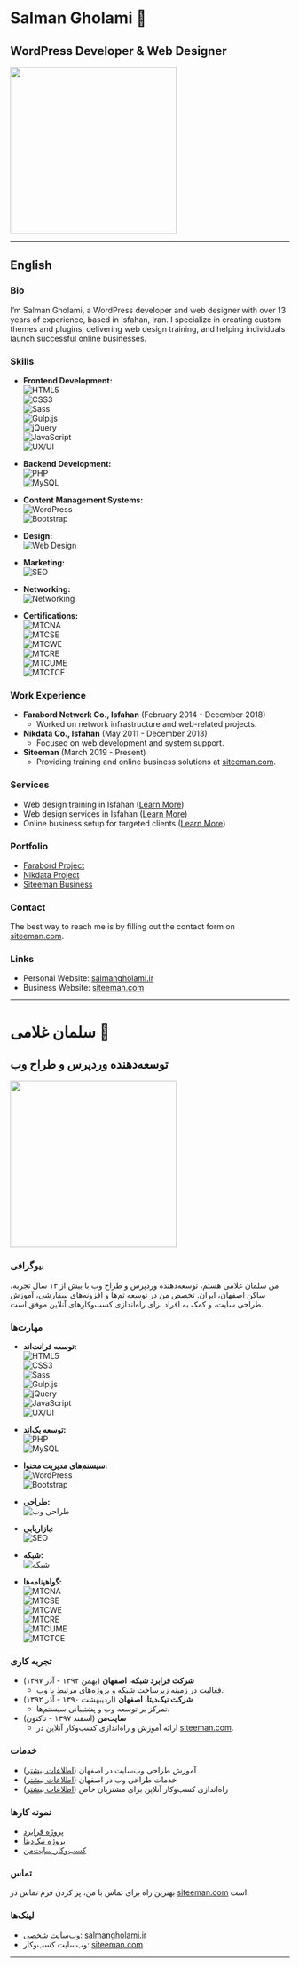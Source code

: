 # Salman Gholami  👋
## WordPress Developer & Web Designer  

<img src="https://salmangholami.ir/wp-content/uploads/2024/05/salman-gholami-04.webp" width="300" height="300"> 

---

## English  

### Bio  
I’m Salman Gholami, a WordPress developer and web designer with over 13 years of experience, based in Isfahan, Iran. I specialize in creating custom themes and plugins, delivering web design training, and helping individuals launch successful online businesses.  

### Skills  
- **Frontend Development:**  
  ![HTML5](https://img.shields.io/badge/HTML5-E34F26?style=flat&logo=html5&logoColor=white)  
  ![CSS3](https://img.shields.io/badge/CSS3-1572B6?style=flat&logo=css3&logoColor=white)  
  ![Sass](https://img.shields.io/badge/Sass-CC6699?style=flat&logo=sass&logoColor=white)  
  ![Gulp.js](https://img.shields.io/badge/Gulp.js-EB4A4B?style=flat&logo=gulp&logoColor=white)  
  ![jQuery](https://img.shields.io/badge/jQuery-0769AD?style=flat&logo=jquery&logoColor=white)  
  ![JavaScript](https://img.shields.io/badge/JavaScript-F7DF1E?style=flat&logo=javascript&logoColor=black)  
  ![UX/UI](https://img.shields.io/badge/UX%2FUI-007ACC?style=flat&logo=figma&logoColor=white)  

- **Backend Development:**  
  ![PHP](https://img.shields.io/badge/PHP-777BB4?style=flat&logo=php&logoColor=white)  
  ![MySQL](https://img.shields.io/badge/MySQL-4479A1?style=flat&logo=mysql&logoColor=white)  

- **Content Management Systems:**  
  ![WordPress](https://img.shields.io/badge/WordPress-21759B?style=flat&logo=wordpress&logoColor=white)  
  ![Bootstrap](https://img.shields.io/badge/Bootstrap-563D7C?style=flat&logo=bootstrap&logoColor=white)  

- **Design:**  
  ![Web Design](https://img.shields.io/badge/Web%20Design-FF6F61?style=flat&logo=adobe-xd&logoColor=white)  

- **Marketing:**  
  ![SEO](https://img.shields.io/badge/SEO-34C759?style=flat&logo=google&logoColor=white)  

- **Networking:**  
  ![Networking](https://img.shields.io/badge/Networking-00C4B4?style=flat&logo=cisco&logoColor=white)  

- **Certifications:**  
  ![MTCNA](https://img.shields.io/badge/MTCNA-FF5733?style=flat&logo=mikrotik&logoColor=white)  
  ![MTCSE](https://img.shields.io/badge/MTCSE-FF5733?style=flat&logo=mikrotik&logoColor=white)  
  ![MTCWE](https://img.shields.io/badge/MTCWE-FF5733?style=flat&logo=mikrotik&logoColor=white)  
  ![MTCRE](https://img.shields.io/badge/MTCRE-FF5733?style=flat&logo=mikrotik&logoColor=white)  
  ![MTCUME](https://img.shields.io/badge/MTCUME-FF5733?style=flat&logo=mikrotik&logoColor=white)  
  ![MTCTCE](https://img.shields.io/badge/MTCTCE-FF5733?style=flat&logo=mikrotik&logoColor=white)  

### Work Experience  
- **Farabord Network Co., Isfahan** (February 2014 - December 2018)  
  - Worked on network infrastructure and web-related projects.  
- **Nikdata Co., Isfahan** (May 2011 - December 2013)  
  - Focused on web development and system support.  
- **Siteeman** (March 2019 - Present)  
  - Providing training and online business solutions at [siteeman.com](https://siteeman.com/).  

### Services  
- Web design training in Isfahan ([Learn More](https://siteeman.com/website-design-training-in-isfahan/))  
- Web design services in Isfahan ([Learn More](https://siteeman.com/web-design-isfahan/))  
- Online business setup for targeted clients ([Learn More](https://siteeman.com/internet-business/))  

### Portfolio  
- [Farabord Project](https://salmangholami.ir/businesse-farabord/)  
- [Nikdata Project](https://salmangholami.ir/businesse-nikdata/)  
- [Siteeman Business](https://siteeman.com/)  

### Contact  
The best way to reach me is by filling out the contact form on [siteeman.com](https://siteeman.com/).  

### Links  
- Personal Website: [salmangholami.ir](https://salmangholami.ir/)  
- Business Website: [siteeman.com](https://siteeman.com/)  

---

# سلمان غلامی  👋
## توسعه‌دهنده وردپرس و طراح وب  

<img src="https://salmangholami.ir/wp-content/uploads/2024/05/salman-gholami-04.webp" width="300" height="300">  

### بیوگرافی  
من سلمان غلامی هستم، توسعه‌دهنده وردپرس و طراح وب با بیش از ۱۳ سال تجربه، ساکن اصفهان، ایران. تخصص من در توسعه تم‌ها و افزونه‌های سفارشی، آموزش طراحی سایت، و کمک به افراد برای راه‌اندازی کسب‌وکارهای آنلاین موفق است.  

### مهارت‌ها  
- **توسعه فرانت‌اند:**  
  ![HTML5](https://img.shields.io/badge/HTML5-E34F26?style=flat&logo=html5&logoColor=white)  
  ![CSS3](https://img.shields.io/badge/CSS3-1572B6?style=flat&logo=css3&logoColor=white)  
  ![Sass](https://img.shields.io/badge/Sass-CC6699?style=flat&logo=sass&logoColor=white)  
  ![Gulp.js](https://img.shields.io/badge/Gulp.js-EB4A4B?style=flat&logo=gulp&logoColor=white)  
  ![jQuery](https://img.shields.io/badge/jQuery-0769AD?style=flat&logo=jquery&logoColor=white)  
  ![JavaScript](https://img.shields.io/badge/JavaScript-F7DF1E?style=flat&logo=javascript&logoColor=black)  
  ![UX/UI](https://img.shields.io/badge/UX%2FUI-007ACC?style=flat&logo=figma&logoColor=white)  

- **توسعه بک‌اند:**  
  ![PHP](https://img.shields.io/badge/PHP-777BB4?style=flat&logo=php&logoColor=white)  
  ![MySQL](https://img.shields.io/badge/MySQL-4479A1?style=flat&logo=mysql&logoColor=white)  

- **سیستم‌های مدیریت محتوا:**  
  ![WordPress](https://img.shields.io/badge/WordPress-21759B?style=flat&logo=wordpress&logoColor=white)  
  ![Bootstrap](https://img.shields.io/badge/Bootstrap-563D7C?style=flat&logo=bootstrap&logoColor=white)  

- **طراحی:**  
  ![طراحی وب](https://img.shields.io/badge/طراحی%20وب-FF6F61?style=flat&logo=adobe-xd&logoColor=white)  

- **بازاریابی:**  
  ![SEO](https://img.shields.io/badge/SEO-34C759?style=flat&logo=google&logoColor=white)  

- **شبکه:**  
  ![شبکه](https://img.shields.io/badge/شبکه-00C4B4?style=flat&logo=cisco&logoColor=white)  

- **گواهینامه‌ها:**  
  ![MTCNA](https://img.shields.io/badge/MTCNA-FF5733?style=flat&logo=mikrotik&logoColor=white)  
  ![MTCSE](https://img.shields.io/badge/MTCSE-FF5733?style=flat&logo=mikrotik&logoColor=white)  
  ![MTCWE](https://img.shields.io/badge/MTCWE-FF5733?style=flat&logo=mikrotik&logoColor=white)  
  ![MTCRE](https://img.shields.io/badge/MTCRE-FF5733?style=flat&logo=mikrotik&logoColor=white)  
  ![MTCUME](https://img.shields.io/badge/MTCUME-FF5733?style=flat&logo=mikrotik&logoColor=white)  
  ![MTCTCE](https://img.shields.io/badge/MTCTCE-FF5733?style=flat&logo=mikrotik&logoColor=white)  

### تجربه کاری  
- **شرکت فرابرد شبکه، اصفهان** (بهمن ۱۳۹۲ - آذر ۱۳۹۷)  
  - فعالیت در زمینه زیرساخت شبکه و پروژه‌های مرتبط با وب.  
- **شرکت نیک‌دیتا، اصفهان** (اردیبهشت ۱۳۹۰ - آذر ۱۳۹۲)  
  - تمرکز بر توسعه وب و پشتیبانی سیستم‌ها.  
- **سایت‌من** (اسفند ۱۳۹۷ - تاکنون)  
  - ارائه آموزش و راه‌اندازی کسب‌وکار آنلاین در [siteeman.com](https://siteeman.com/).  

### خدمات  
- آموزش طراحی وب‌سایت در اصفهان ([اطلاعات بیشتر](https://siteeman.com/website-design-training-in-isfahan/))  
- خدمات طراحی وب در اصفهان ([اطلاعات بیشتر](https://siteeman.com/web-design-isfahan/))  
- راه‌اندازی کسب‌وکار آنلاین برای مشتریان خاص ([اطلاعات بیشتر](https://siteeman.com/internet-business/))  

### نمونه کارها  
- [پروژه فرابرد](https://salmangholami.ir/businesse-farabord/)  
- [پروژه نیک‌دیتا](https://salmangholami.ir/businesse-nikdata/)  
- [کسب‌وکار سایت‌من](https://siteeman.com/)  

### تماس  
بهترین راه برای تماس با من، پر کردن فرم تماس در [siteeman.com](https://siteeman.com/) است.  

### لینک‌ها  
- وب‌سایت شخصی: [salmangholami.ir](https://salmangholami.ir/)  
- وب‌سایت کسب‌وکار: [siteeman.com](https://siteeman.com/)  

---
